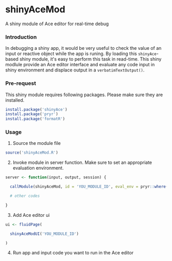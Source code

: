 # shinyAceMod
A shiny module of Ace editor for real-time debug

### Introduction

In debugging a shiny app, it would be very useful to check the value of an input or reactive object while the app is runing. By loading this `shinyAce`-based shiny module, it's easy to perform this task in read-time. This shiny modlule provide an Ace editor interface and evaluate any code input in shiny environment and displace output in a `verbatimTextOutput()`. 


### Pre-request

This shiny module requires following packages. Please make sure they are installed.

```r
install.package('shinyAce')
install.package('pryr')
install.package('formatR')
```
### Usage

1. Source the module file

  ```r
  source('shinyAceMod.R')
  ```
  
2. Invoke module in server function. Make sure to set an appropriate evaluation environment.

  ```r
  server <- function(input, output, session) {

    callModule(shinyAceMod, id = 'YOU_MODULE_ID', eval_env = pryr::where('input'))
  
    # other codes

  }
  ```
  
3. Add Ace editor ui

  ```r
  ui <- fluidPage(

    shinyAceModUI('YOU_MODULE_ID')

  )
  ```

4. Run app and input code you want to run in the Ace editor


